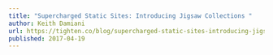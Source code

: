 ```yaml
---
title: "Supercharged Static Sites: Introducing Jigsaw Collections "
author: Keith Damiani
url: https://tighten.co/blog/supercharged-static-sites-introducing-jigsaw-collections
published: 2017-04-19
---
```

